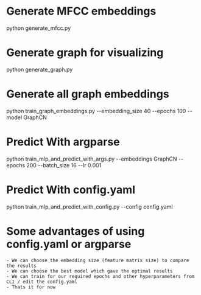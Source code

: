 # Generate MFCC embeddings
python generate_mfcc.py

# Generate graph for visualizing
python generate_graph.py

# Generate all graph embeddings
python train_graph_embeddings.py --embedding_size 40 --epochs 100 --model GraphCN

# Predict With argparse
python train_mlp_and_predict_with_args.py --embeddings GraphCN --epochs 200 --batch_size 16 --lr 0.001

# Predict With config.yaml
python train_mlp_and_predict_with_config.py --config config.yaml

# Some advantages of using config.yaml or argparse
    - We can choose the embedding size (feature matrix size) to compare the results
    - We can choose the best model which gave the optimal results
    - We can train for our required epochs and other hyperparameters from CLI / edit the config.yaml
    - Thats it for now

